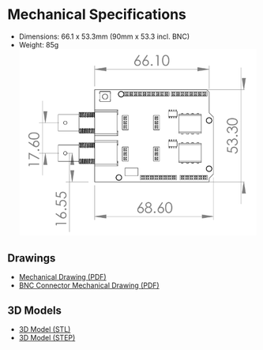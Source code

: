 # Mechanical Specifications

* Dimensions: 66.1 x 53.3mm (90mm x 53.3 incl. BNC)
* Weight: 85g
![Tentacle Dimensions](_media/tentacle_t2_dimensions.png)

## Drawings

* [Mechanical Drawing (PDF)](https://github.com/whitebox-labs/tentacle-mini-oshw/raw/master/hardware/mechanical/tentacle_t2_mechanical.pdf)
* [BNC Connector Mechanical Drawing (PDF)](https://github.com/whitebox-labs/tentacle/raw/master/hardware/mechanical/bnc_mechanical.pdf)

## 3D Models

* [3D Model (STL)](https://github.com/whitebox-labs/tentacle-mini-oshw/blob/master/hardware/mechanical/tentacle_t2.STL)
* [3D Model (STEP)](https://github.com/whitebox-labs/tentacle-mini-oshw/blob/master/hardware/mechanical/tentacle_t2.STEP)
